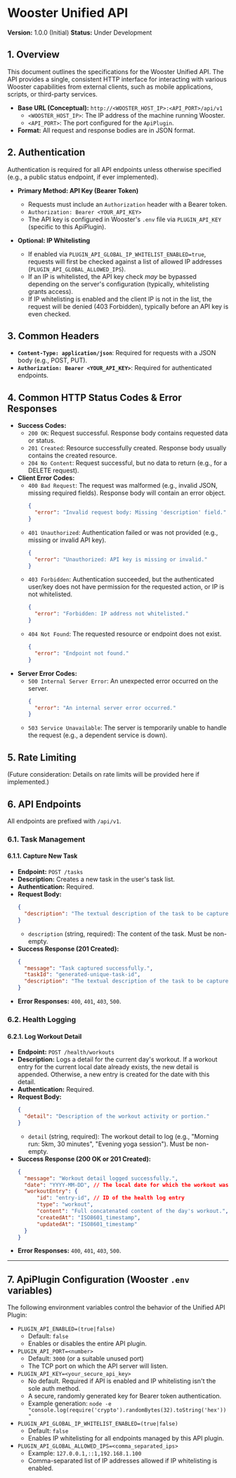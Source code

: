 # Wooster Unified API

**Version:** 1.0.0 (Initial)
**Status:** Under Development

## 1. Overview

This document outlines the specifications for the Wooster Unified API. The API provides a single, consistent HTTP interface for interacting with various Wooster capabilities from external clients, such as mobile applications, scripts, or third-party services.

-   **Base URL (Conceptual):** `http://<WOOSTER_HOST_IP>:<API_PORT>/api/v1`
    -   `<WOOSTER_HOST_IP>`: The IP address of the machine running Wooster.
    -   `<API_PORT>`: The port configured for the `ApiPlugin`.
-   **Format:** All request and response bodies are in JSON format.

## 2. Authentication

Authentication is required for all API endpoints unless otherwise specified (e.g., a public status endpoint, if ever implemented).

-   **Primary Method: API Key (Bearer Token)**
    -   Requests must include an `Authorization` header with a Bearer token.
    -   `Authorization: Bearer <YOUR_API_KEY>`
    -   The API key is configured in Wooster's `.env` file via `PLUGIN_API_KEY` (specific to this ApiPlugin).

-   **Optional: IP Whitelisting**
    -   If enabled via `PLUGIN_API_GLOBAL_IP_WHITELIST_ENABLED=true`, requests will first be checked against a list of allowed IP addresses (`PLUGIN_API_GLOBAL_ALLOWED_IPS`).
    -   If an IP is whitelisted, the API key check *may* be bypassed depending on the server's configuration (typically, whitelisting grants access).
    -   If IP whitelisting is enabled and the client IP is not in the list, the request will be denied (403 Forbidden), typically before an API key is even checked.

## 3. Common Headers

-   **`Content-Type: application/json`**: Required for requests with a JSON body (e.g., POST, PUT).
-   **`Authorization: Bearer <YOUR_API_KEY>`**: Required for authenticated endpoints.

## 4. Common HTTP Status Codes & Error Responses

-   **Success Codes:**
    -   `200 OK`: Request successful. Response body contains requested data or status.
    -   `201 Created`: Resource successfully created. Response body usually contains the created resource.
    -   `204 No Content`: Request successful, but no data to return (e.g., for a DELETE request).
-   **Client Error Codes:**
    -   `400 Bad Request`: The request was malformed (e.g., invalid JSON, missing required fields). Response body will contain an error object.
        ```json
        {
          "error": "Invalid request body: Missing 'description' field."
        }
        ```
    -   `401 Unauthorized`: Authentication failed or was not provided (e.g., missing or invalid API key).
        ```json
        {
          "error": "Unauthorized: API key is missing or invalid."
        }
        ```
    -   `403 Forbidden`: Authentication succeeded, but the authenticated user/key does not have permission for the requested action, or IP is not whitelisted.
        ```json
        {
          "error": "Forbidden: IP address not whitelisted."
        }
        ```
    -   `404 Not Found`: The requested resource or endpoint does not exist.
        ```json
        {
          "error": "Endpoint not found."
        }
        ```
-   **Server Error Codes:**
    -   `500 Internal Server Error`: An unexpected error occurred on the server.
        ```json
        {
          "error": "An internal server error occurred."
        }
        ```
    -   `503 Service Unavailable`: The server is temporarily unable to handle the request (e.g., a dependent service is down).

## 5. Rate Limiting

(Future consideration: Details on rate limits will be provided here if implemented.)

## 6. API Endpoints

All endpoints are prefixed with `/api/v1`.

### 6.1. Task Management

#### 6.1.1. Capture New Task

-   **Endpoint:** `POST /tasks`
-   **Description:** Creates a new task in the user's task list.
-   **Authentication:** Required.
-   **Request Body:**
    ```json
    {
      "description": "The textual description of the task to be captured."
    }
    ```
    -   `description` (string, required): The content of the task. Must be non-empty.
-   **Success Response (201 Created):**
    ```json
    {
      "message": "Task captured successfully.",
      "taskId": "generated-unique-task-id",
      "description": "The textual description of the task to be captured."
    }
    ```
-   **Error Responses:** `400`, `401`, `403`, `500`.

### 6.2. Health Logging

#### 6.2.1. Log Workout Detail

-   **Endpoint:** `POST /health/workouts`
-   **Description:** Logs a detail for the current day's workout. If a workout entry for the current local date already exists, the new detail is appended. Otherwise, a new entry is created for the date with this detail.
-   **Authentication:** Required.
-   **Request Body:**
    ```json
    {
      "detail": "Description of the workout activity or portion."
    }
    ```
    -   `detail` (string, required): The workout detail to log (e.g., "Morning run: 5km, 30 minutes", "Evening yoga session"). Must be non-empty.
-   **Success Response (200 OK or 201 Created):**
    ```json
    {
      "message": "Workout detail logged successfully.",
      "date": "YYYY-MM-DD", // The local date for which the workout was logged
      "workoutEntry": {
          "id": "entry-id", // ID of the health log entry
          "type": "workout",
          "content": "Full concatenated content of the day's workout.",
          "createdAt": "ISO8601_timestamp",
          "updatedAt": "ISO8601_timestamp"
      }
    }
    ```
-   **Error Responses:** `400`, `401`, `403`, `500`.

---

## 7. ApiPlugin Configuration (Wooster `.env` variables)

The following environment variables control the behavior of the Unified API Plugin:

-   `PLUGIN_API_ENABLED=(true|false)`
    -   Default: `false`
    -   Enables or disables the entire API plugin.
-   `PLUGIN_API_PORT=<number>`
    -   Default: `3000` (or a suitable unused port)
    -   The TCP port on which the API server will listen.
-   `PLUGIN_API_KEY=<your_secure_api_key>`
    -   No default. Required if API is enabled and IP whitelisting isn't the sole auth method.
    -   A secure, randomly generated key for Bearer token authentication.
    -   Example generation: `node -e "console.log(require('crypto').randomBytes(32).toString('hex'))"`
-   `PLUGIN_API_GLOBAL_IP_WHITELIST_ENABLED=(true|false)`
    -   Default: `false`
    -   Enables IP whitelisting for all endpoints managed by this API plugin.
-   `PLUGIN_API_GLOBAL_ALLOWED_IPS=<comma_separated_ips>`
    -   Example: `127.0.0.1,::1,192.168.1.100`
    -   Comma-separated list of IP addresses allowed if IP whitelisting is enabled. 